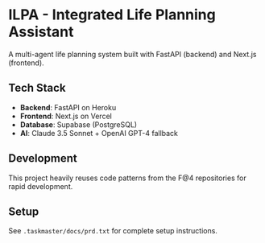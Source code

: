 # ILPA - Integrated Life Planning Assistant

A multi-agent life planning system built with FastAPI (backend) and Next.js (frontend).

## Tech Stack
- **Backend**: FastAPI on Heroku
- **Frontend**: Next.js on Vercel  
- **Database**: Supabase (PostgreSQL)
- **AI**: Claude 3.5 Sonnet + OpenAI GPT-4 fallback

## Development
This project heavily reuses code patterns from the F@4 repositories for rapid development.

## Setup
See `.taskmaster/docs/prd.txt` for complete setup instructions.
